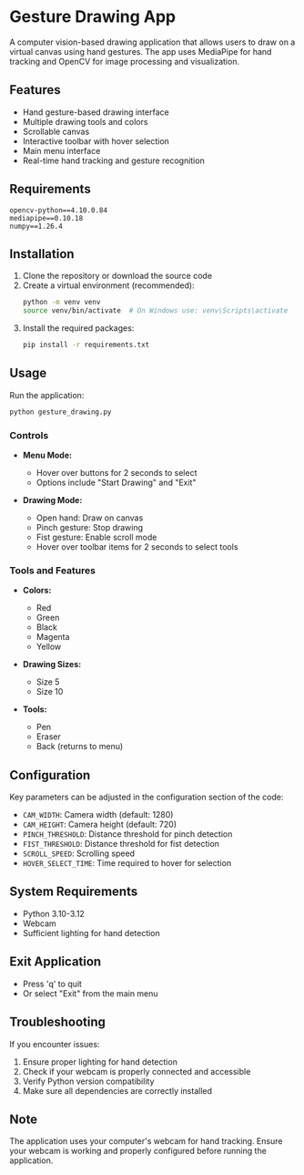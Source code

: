 # Gesture Drawing App

A computer vision-based drawing application that allows users to draw on a virtual canvas using hand gestures. The app uses MediaPipe for hand tracking and OpenCV for image processing and visualization.

## Features

- Hand gesture-based drawing interface
- Multiple drawing tools and colors
- Scrollable canvas
- Interactive toolbar with hover selection
- Main menu interface
- Real-time hand tracking and gesture recognition

## Requirements

```
opencv-python==4.10.0.84
mediapipe==0.10.18
numpy==1.26.4
```

## Installation

1. Clone the repository or download the source code
2. Create a virtual environment (recommended):
   ```bash
   python -m venv venv
   source venv/bin/activate  # On Windows use: venv\Scripts\activate
   ```
3. Install the required packages:
   ```bash
   pip install -r requirements.txt
   ```

## Usage

Run the application:
```bash
python gesture_drawing.py
```

### Controls

- **Menu Mode:**
  - Hover over buttons for 2 seconds to select
  - Options include "Start Drawing" and "Exit"

- **Drawing Mode:**
  - Open hand: Draw on canvas
  - Pinch gesture: Stop drawing
  - Fist gesture: Enable scroll mode
  - Hover over toolbar items for 2 seconds to select tools

### Tools and Features

- **Colors:**
  - Red
  - Green
  - Black
  - Magenta
  - Yellow

- **Drawing Sizes:**
  - Size 5
  - Size 10

- **Tools:**
  - Pen
  - Eraser
  - Back (returns to menu)

## Configuration

Key parameters can be adjusted in the configuration section of the code:

- `CAM_WIDTH`: Camera width (default: 1280)
- `CAM_HEIGHT`: Camera height (default: 720)
- `PINCH_THRESHOLD`: Distance threshold for pinch detection
- `FIST_THRESHOLD`: Distance threshold for fist detection
- `SCROLL_SPEED`: Scrolling speed
- `HOVER_SELECT_TIME`: Time required to hover for selection

## System Requirements

- Python 3.10-3.12
- Webcam
- Sufficient lighting for hand detection

## Exit Application

- Press 'q' to quit
- Or select "Exit" from the main menu

## Troubleshooting

If you encounter issues:

1. Ensure proper lighting for hand detection
2. Check if your webcam is properly connected and accessible
3. Verify Python version compatibility
4. Make sure all dependencies are correctly installed

## Note

The application uses your computer's webcam for hand tracking. Ensure your webcam is working and properly configured before running the application.